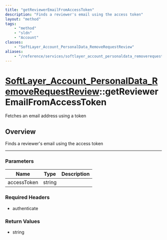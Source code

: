 ```yaml
---
title: "getReviewerEmailFromAccessToken"
description: "Finds a reviewer's email using the access token"
layout: "method"
tags:
    - "method"
    - "sldn"
    - "Account"
classes:
    - "SoftLayer_Account_PersonalData_RemoveRequestReview"
aliases:
    - "/reference/services/softlayer_account_personaldata_removerequestreview/getReviewerEmailFromAccessToken"
---
```

# [SoftLayer_Account_PersonalData_RemoveRequestReview](/reference/services/SoftLayer_Account_PersonalData_RemoveRequestReview)::getReviewerEmailFromAccessToken


Fetches an email address using a token


## Overview 
Finds a reviewer's email using the access token

-----

### Parameters 
|Name | Type | Description |
| --- | --- | --- |
|accessToken| string| |


### Required Headers
* authenticate


### Return Values
* string




